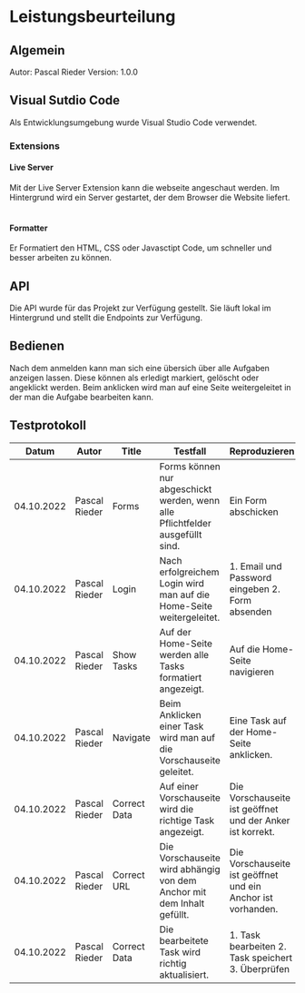 # Leistungsbeurteilung

## Algemein
Autor: Pascal Rieder
Version: 1.0.0

## Visual Sutdio Code

Als Entwicklungsumgebung wurde Visual Studio Code verwendet.

### Extensions

#### Live Server 
Mit der Live Server Extension kann die webseite angeschaut werden. Im Hintergrund wird ein Server gestartet, der dem Browser die Website liefert.
<br>
<br>

#### Formatter 
Er Formatiert den HTML, CSS oder Javasctipt Code, um schneller und besser arbeiten zu können.

## API
Die API wurde für das Projekt zur Verfügung gestellt. Sie läuft lokal im Hintergrund und stellt die Endpoints zur Verfügung.

## Bedienen
Nach dem anmelden kann man sich eine übersich über alle Aufgaben anzeigen lassen. Diese können als erledigt markiert, gelöscht oder angeklickt werden. Beim anklicken wird man auf eine Seite weitergeleitet in der man die Aufgabe bearbeiten kann.
## Testprotokoll

 | Datum      | Autor         | Title        | Testfall                                                                      | Reproduzieren                                                |
|------------|---------------|--------------|-------------------------------------------------------------------------------|--------------------------------------------------------------|
| 04.10.2022 | Pascal Rieder | Forms        | Forms können nur abgeschickt werden, wenn alle Pflichtfelder ausgefüllt sind. | Ein Form abschicken                                          |
| 04.10.2022 | Pascal Rieder | Login        | Nach erfolgreichem Login wird man auf die Home-Seite weitergeleitet.          | 1. Email und Password eingeben 2. Form absenden              |
| 04.10.2022 | Pascal Rieder | Show Tasks   | Auf der Home-Seite werden alle Tasks formatiert angezeigt.                    | Auf die Home-Seite navigieren                                |
| 04.10.2022 | Pascal Rieder | Navigate     | Beim Anklicken einer Task wird man auf die Vorschauseite geleitet.            | Eine Task auf der Home-Seite anklicken.                      |
| 04.10.2022 | Pascal Rieder | Correct Data | Auf einer Vorschauseite wird die richtige Task angezeigt.                     | Die Vorschauseite ist geöffnet und der Anker ist korrekt.    |
| 04.10.2022 | Pascal Rieder | Correct URL  | Die Vorschauseite wird abhängig von dem Anchor mit dem Inhalt gefüllt.        | Die Vorschauseite ist geöffnet und ein Anchor ist vorhanden. |
| 04.10.2022 | Pascal Rieder | Correct Data | Die bearbeitete Task wird richtig aktualisiert.                               | 1. Task bearbeiten 2. Task speichert 3. Überprüfen           |